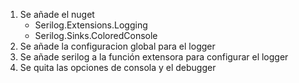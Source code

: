 1.  Se añade el nuget
    *   Serilog.Extensions.Logging
    *   Serilog.Sinks.ColoredConsole
2.  Se añade la configuracion global para el logger
3.  Se añade serilog a la función extensora para configurar el logger
3.  Se quita las opciones de consola y el debugger 
